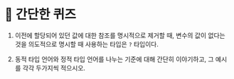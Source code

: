 # 📝 간단한 퀴즈

1. 이전에 할당되어 있던 값에 대한 참조를 명시적으로 제거할 때, 변수의 값이 없다는 것을 의도적으로 명시할 때 사용하는 타입은 ` ? ` 타입이다. 

2. 동적 타입 언어와 정적 타입 언어를 나누는 기준에 대해 간단히 이야기하고, 그 예시를 각각 두가지씩 적으시오.